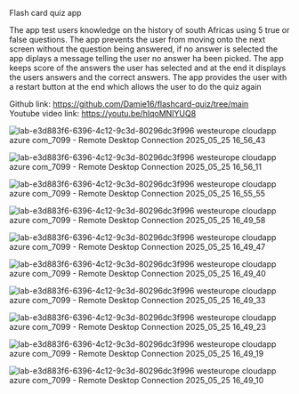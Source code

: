 Flash card quiz app

The app test users knowledge on the history of south Africas using 5 true or false questions. The app prevents the user from moving onto the next screen without the question being answered, if no answer is selected the app diplays a message telling the user no answer ha been picked. The app keeps score of the answers the user has selected and at the end it displays the users answers and the correct answers. The app provides the user with a restart button at the end which allows the user to do the quiz again

Github link: https://github.com/Damie16/flashcard-quiz/tree/main  
Youtube video link: https://youtu.be/hIqoMNIYUQ8

![lab-e3d883f6-6396-4c12-9c3d-80296dc3f996 westeurope cloudapp azure com_7099 - Remote Desktop Connection 2025_05_25 16_56_43](https://github.com/user-attachments/assets/9a954a8a-b3a6-4298-bf88-5d99c07eb96d)

![lab-e3d883f6-6396-4c12-9c3d-80296dc3f996 westeurope cloudapp azure com_7099 - Remote Desktop Connection 2025_05_25 16_56_11](https://github.com/user-attachments/assets/3aa70205-af83-466e-9c46-bb3887bfe1f2)

![lab-e3d883f6-6396-4c12-9c3d-80296dc3f996 westeurope cloudapp azure com_7099 - Remote Desktop Connection 2025_05_25 16_55_55](https://github.com/user-attachments/assets/5cca01e9-84e5-497c-ac38-7ce7cce3adf0)

![lab-e3d883f6-6396-4c12-9c3d-80296dc3f996 westeurope cloudapp azure com_7099 - Remote Desktop Connection 2025_05_25 16_49_58](https://github.com/user-attachments/assets/4b4e0433-5ee5-4f31-b855-9c209bc2881e)

![lab-e3d883f6-6396-4c12-9c3d-80296dc3f996 westeurope cloudapp azure com_7099 - Remote Desktop Connection 2025_05_25 16_49_47](https://github.com/user-attachments/assets/e8e40304-3823-4202-92f9-a74d69f5330d)

![lab-e3d883f6-6396-4c12-9c3d-80296dc3f996 westeurope cloudapp azure com_7099 - Remote Desktop Connection 2025_05_25 16_49_40](https://github.com/user-attachments/assets/a0afc1ee-0746-4987-abeb-0ec45056a325)

![lab-e3d883f6-6396-4c12-9c3d-80296dc3f996 westeurope cloudapp azure com_7099 - Remote Desktop Connection 2025_05_25 16_49_33](https://github.com/user-attachments/assets/aaf1b131-f835-40a8-9895-a3b47e3b3052)

![lab-e3d883f6-6396-4c12-9c3d-80296dc3f996 westeurope cloudapp azure com_7099 - Remote Desktop Connection 2025_05_25 16_49_23](https://github.com/user-attachments/assets/2a2c9be3-5ead-4f09-88b9-5f61e150c25b)

![lab-e3d883f6-6396-4c12-9c3d-80296dc3f996 westeurope cloudapp azure com_7099 - Remote Desktop Connection 2025_05_25 16_49_19](https://github.com/user-attachments/assets/c4186836-181c-4d31-bd64-7559c8eb29be)

![lab-e3d883f6-6396-4c12-9c3d-80296dc3f996 westeurope cloudapp azure com_7099 - Remote Desktop Connection 2025_05_25 16_49_10](https://github.com/user-attachments/assets/9e42cd82-5eec-4a13-8c2b-90a34b10fa3e)
